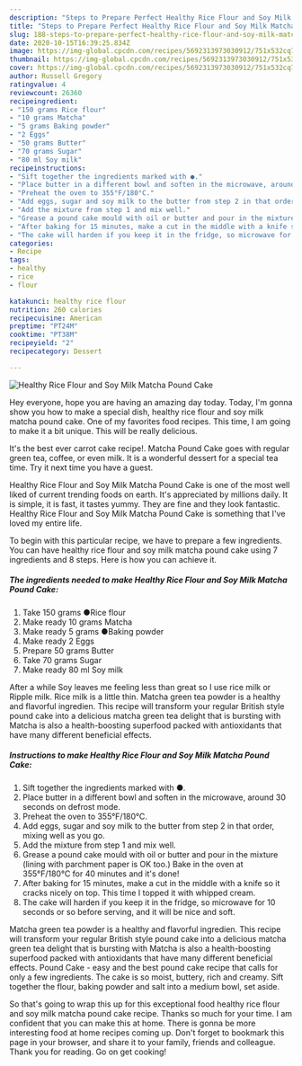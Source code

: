 ```yaml
---
description: "Steps to Prepare Perfect Healthy Rice Flour and Soy Milk Matcha Pound Cake"
title: "Steps to Prepare Perfect Healthy Rice Flour and Soy Milk Matcha Pound Cake"
slug: 188-steps-to-prepare-perfect-healthy-rice-flour-and-soy-milk-matcha-pound-cake
date: 2020-10-15T16:39:25.834Z
image: https://img-global.cpcdn.com/recipes/5692313973030912/751x532cq70/healthy-rice-flour-and-soy-milk-matcha-pound-cake-recipe-main-photo.jpg
thumbnail: https://img-global.cpcdn.com/recipes/5692313973030912/751x532cq70/healthy-rice-flour-and-soy-milk-matcha-pound-cake-recipe-main-photo.jpg
cover: https://img-global.cpcdn.com/recipes/5692313973030912/751x532cq70/healthy-rice-flour-and-soy-milk-matcha-pound-cake-recipe-main-photo.jpg
author: Russell Gregory
ratingvalue: 4
reviewcount: 26360
recipeingredient:
- "150 grams Rice flour"
- "10 grams Matcha"
- "5 grams Baking powder"
- "2 Eggs"
- "50 grams Butter"
- "70 grams Sugar"
- "80 ml Soy milk"
recipeinstructions:
- "Sift together the ingredients marked with ●."
- "Place butter in a different bowl and soften in the microwave, around 30 seconds on defrost mode."
- "Preheat the oven to 355°F/180°C."
- "Add eggs, sugar and soy milk to the butter from step 2 in that order, mixing well as you go."
- "Add the mixture from step 1 and mix well."
- "Grease a pound cake mould with oil or butter and pour in the mixture (lining with parchment paper is OK too.) Bake in the oven at 355°F/180°C for 40 minutes and it&#39;s done!"
- "After baking for 15 minutes, make a cut in the middle with a knife so it cracks nicely on top. This time I topped it with whipped cream."
- "The cake will harden if you keep it in the fridge, so microwave for 10 seconds or so before serving, and it will be nice and soft."
categories:
- Recipe
tags:
- healthy
- rice
- flour

katakunci: healthy rice flour 
nutrition: 260 calories
recipecuisine: American
preptime: "PT24M"
cooktime: "PT38M"
recipeyield: "2"
recipecategory: Dessert

---
```



![Healthy Rice Flour and Soy Milk Matcha Pound Cake](https://img-global.cpcdn.com/recipes/5692313973030912/751x532cq70/healthy-rice-flour-and-soy-milk-matcha-pound-cake-recipe-main-photo.jpg)

Hey everyone, hope you are having an amazing day today. Today, I'm gonna show you how to make a special dish, healthy rice flour and soy milk matcha pound cake. One of my favorites food recipes. This time, I am going to make it a bit unique. This will be really delicious.

It&#39;s the best ever carrot cake recipe!. Matcha Pound Cake goes with regular green tea, coffee, or even milk. It is a wonderful dessert for a special tea time. Try it next time you have a guest.

Healthy Rice Flour and Soy Milk Matcha Pound Cake is one of the most well liked of current trending foods on earth. It's appreciated by millions daily. It is simple, it is fast, it tastes yummy. They are fine and they look fantastic. Healthy Rice Flour and Soy Milk Matcha Pound Cake is something that I've loved my entire life.


To begin with this particular recipe, we have to prepare a few ingredients. You can have healthy rice flour and soy milk matcha pound cake using 7 ingredients and 8 steps. Here is how you can achieve it.

<!--inarticleads1-->

##### The ingredients needed to make Healthy Rice Flour and Soy Milk Matcha Pound Cake:

1. Take 150 grams ●Rice flour
1. Make ready 10 grams Matcha
1. Make ready 5 grams ●Baking powder
1. Make ready 2 Eggs
1. Prepare 50 grams Butter
1. Take 70 grams Sugar
1. Make ready 80 ml Soy milk


After a while Soy leaves me feeling less than great so I use rice milk or Ripple milk. Rice milk is a little thin. Matcha green tea powder is a healthy and flavorful ingredien. This recipe will transform your regular British style pound cake into a delicious matcha green tea delight that is bursting with Matcha is also a health-boosting superfood packed with antioxidants that have many different beneficial effects. 

<!--inarticleads2-->

##### Instructions to make Healthy Rice Flour and Soy Milk Matcha Pound Cake:

1. Sift together the ingredients marked with ●.
1. Place butter in a different bowl and soften in the microwave, around 30 seconds on defrost mode.
1. Preheat the oven to 355°F/180°C.
1. Add eggs, sugar and soy milk to the butter from step 2 in that order, mixing well as you go.
1. Add the mixture from step 1 and mix well.
1. Grease a pound cake mould with oil or butter and pour in the mixture (lining with parchment paper is OK too.) Bake in the oven at 355°F/180°C for 40 minutes and it&#39;s done!
1. After baking for 15 minutes, make a cut in the middle with a knife so it cracks nicely on top. This time I topped it with whipped cream.
1. The cake will harden if you keep it in the fridge, so microwave for 10 seconds or so before serving, and it will be nice and soft.


Matcha green tea powder is a healthy and flavorful ingredien. This recipe will transform your regular British style pound cake into a delicious matcha green tea delight that is bursting with Matcha is also a health-boosting superfood packed with antioxidants that have many different beneficial effects. Pound Cake - easy and the best pound cake recipe that calls for only a few ingredients. The cake is so moist, buttery, rich and creamy. Sift together the flour, baking powder and salt into a medium bowl, set aside. 

So that's going to wrap this up for this exceptional food healthy rice flour and soy milk matcha pound cake recipe. Thanks so much for your time. I am confident that you can make this at home. There is gonna be more interesting food at home recipes coming up. Don't forget to bookmark this page in your browser, and share it to your family, friends and colleague. Thank you for reading. Go on get cooking!
